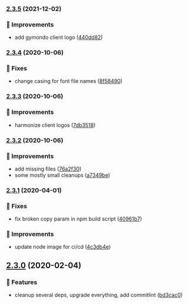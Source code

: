 ### [2.3.5](https://github.com/manuel-bieh/ui/compare/v2.3.4...v2.3.5) (2021-12-02)


### 💉 Improvements

* add gymondo client logo ([440dd82](https://github.com/manuel-bieh/ui/commit/440dd82c1e434939ace78533805c179663ca4920))

### [2.3.4](https://github.com/manuel-bieh/ui/compare/v2.3.3...v2.3.4) (2020-10-06)


### 🔧 Fixes

* change casing for font file names ([8f58490](https://github.com/manuel-bieh/ui/commit/8f58490211e8cc0a5fcfceb35150f7d871047308))

### [2.3.3](https://github.com/manuel-bieh/ui/compare/v2.3.2...v2.3.3) (2020-10-06)


### 💉 Improvements

* harmonize client logos ([7db3518](https://github.com/manuel-bieh/ui/commit/7db3518460f8e5c1aa1627abac02488555cc6b88))

### [2.3.2](https://github.com/manuel-bieh/ui/compare/v2.3.1...v2.3.2) (2020-10-06)


### 💉 Improvements

* add missing files ([76a2f30](https://github.com/manuel-bieh/ui/commit/76a2f30fea1d894c2bcf6704bad3e0f7cb9b0cab))
* some mostly small cleanups ([a7349be](https://github.com/manuel-bieh/ui/commit/a7349be2f47fb14d33a9ee14a08788e210a262ce))

### [2.3.1](https://github.com/manuel-bieh/ui/compare/v2.3.0...v2.3.1) (2020-04-01)


### 🔧 Fixes

* fix broken copy param in npm build script ([40961b7](https://github.com/manuel-bieh/ui/commit/40961b76df4a84a2a93aaf4442336ce22adfefa6))


### 💉 Improvements

* update node image for ci/cd ([4c3db4e](https://github.com/manuel-bieh/ui/commit/4c3db4ec60ee1aca8a4a841a499e4af175f090ef))

## [2.3.0](https://github.com/manuel-bieh/ui/compare/v2.2.3...v2.3.0) (2020-02-04)


### 🧩 Features

* cleanup several deps, upgrade everything, add commitlint ([bd3cac0](https://github.com/manuel-bieh/ui/commit/bd3cac0ad99860b79af1266c957f55587613d96f))
